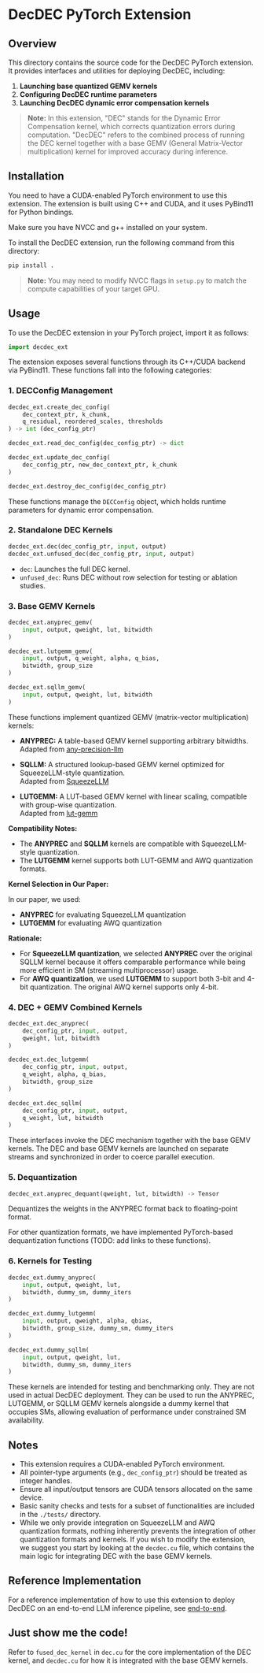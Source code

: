 # DecDEC PyTorch Extension

## Overview

This directory contains the source code for the DecDEC PyTorch extension. It provides interfaces and utilities for deploying DecDEC, including:

1. **Launching base quantized GEMV kernels**
2. **Configuring DecDEC runtime parameters**
3. **Launching DecDEC dynamic error compensation kernels**

> **Note:** In this extension, "DEC" stands for the Dynamic Error Compensation kernel, which corrects quantization errors during computation. "DecDEC" refers to the combined process of running the DEC kernel together with a base GEMV (General Matrix-Vector multiplication) kernel for improved accuracy during inference.

## Installation

You need to have a CUDA-enabled PyTorch environment to use this extension. The extension is built using C++ and CUDA, and it uses PyBind11 for Python bindings.

Make sure you have NVCC and g++ installed on your system.

To install the DecDEC extension, run the following command from this directory:

```bash
pip install .
```

> **Note:** You may need to modify NVCC flags in `setup.py` to match the compute capabilities of your target GPU.

## Usage

To use the DecDEC extension in your PyTorch project, import it as follows:

```python
import decdec_ext
```

The extension exposes several functions through its C++/CUDA backend via PyBind11. These functions fall into the following categories:

### 1. DECConfig Management

```python
decdec_ext.create_dec_config(
    dec_context_ptr, k_chunk,
    q_residual, reordered_scales, thresholds
) -> int (dec_config_ptr)

decdec_ext.read_dec_config(dec_config_ptr) -> dict

decdec_ext.update_dec_config(
    dec_config_ptr, new_dec_context_ptr, k_chunk
)

decdec_ext.destroy_dec_config(dec_config_ptr)
```

These functions manage the `DECConfig` object, which holds runtime parameters for dynamic error compensation.

### 2. Standalone DEC Kernels

```python
decdec_ext.dec(dec_config_ptr, input, output)
decdec_ext.unfused_dec(dec_config_ptr, input, output)
```

- `dec`: Launches the full DEC kernel.
- `unfused_dec`: Runs DEC without row selection for testing or ablation studies.

### 3. Base GEMV Kernels

```python
decdec_ext.anyprec_gemv(
    input, output, qweight, lut, bitwidth
)

decdec_ext.lutgemm_gemv(
    input, output, q_weight, alpha, q_bias,
    bitwidth, group_size
)

decdec_ext.sqllm_gemv(
    input, output, qweight, lut, bitwidth
)
```

These functions implement quantized GEMV (matrix-vector multiplication) kernels:

- **ANYPREC:** A table-based GEMV kernel supporting arbitrary bitwidths.  
  Adapted from [any-precision-llm](https://github.com/SNU-ARC/any-precision-llm)

- **SQLLM:** A structured lookup-based GEMV kernel optimized for SqueezeLLM-style quantization.  
  Adapted from [SqueezeLLM](https://github.com/SqueezeAILab/SqueezeLLM)

- **LUTGEMM:** A LUT-based GEMV kernel with linear scaling, compatible with group-wise quantization.  
  Adapted from [lut-gemm](https://github.com/naver-aics/lut-gemm)

**Compatibility Notes:**

- The **ANYPREC** and **SQLLM** kernels are compatible with SqueezeLLM-style quantization.
- The **LUTGEMM** kernel supports both LUT-GEMM and AWQ quantization formats.

**Kernel Selection in Our Paper:**

In our paper, we used:
- **ANYPREC** for evaluating SqueezeLLM quantization
- **LUTGEMM** for evaluating AWQ quantization

**Rationale:**
- For **SqueezeLLM quantization**, we selected **ANYPREC** over the original SQLLM kernel because it offers comparable performance while being more efficient in SM (streaming multiprocessor) usage.
- For **AWQ quantization**, we used **LUTGEMM** to support both 3-bit and 4-bit quantization. The original AWQ kernel supports only 4-bit.

### 4. DEC + GEMV Combined Kernels

```python
decdec_ext.dec_anyprec(
    dec_config_ptr, input, output,
    qweight, lut, bitwidth
)

decdec_ext.dec_lutgemm(
    dec_config_ptr, input, output,
    q_weight, alpha, q_bias,
    bitwidth, group_size
)

decdec_ext.dec_sqllm(
    dec_config_ptr, input, output,
    q_weight, lut, bitwidth
)
```

These interfaces invoke the DEC mechanism together with the base GEMV kernels. The DEC and base GEMV kernels are launched on separate streams and synchronized in order to coerce parallel execution.

### 5. Dequantization

```python
decdec_ext.anyprec_dequant(qweight, lut, bitwidth) -> Tensor
```

Dequantizes the weights in the ANYPREC format back to floating-point format.

For other quantization formats, we have implemented PyTorch-based dequantization functions (TODO: add links to these functions).

### 6. Kernels for Testing

```python
decdec_ext.dummy_anyprec(
    input, output, qweight, lut,
    bitwidth, dummy_sm, dummy_iters
)

decdec_ext.dummy_lutgemm(
    input, output, qweight, alpha, qbias,
    bitwidth, group_size, dummy_sm, dummy_iters
)

decdec_ext.dummy_sqllm(
    input, output, qweight, lut,
    bitwidth, dummy_sm, dummy_iters
)
```

These kernels are intended for testing and benchmarking only. They are not used in actual DecDEC deployment. They can be used to run the ANYPREC, LUTGEMM, or SQLLM GEMV kernels alongside a dummy kernel that occupies SMs, allowing evaluation of performance under constrained SM availability.

## Notes

- This extension requires a CUDA-enabled PyTorch environment.
- All pointer-type arguments (e.g., `dec_config_ptr`) should be treated as integer handles.
- Ensure all input/output tensors are CUDA tensors allocated on the same device.
- Basic sanity checks and tests for a subset of functionalities are included in the `./tests/` directory.
- While we only provide integration on SqueezeLLM and AWQ quantization formats, nothing inherently prevents the integration of other quantization formats and kernels. If you wish to modify the extension, we suggest you start by looking at the `decdec.cu` file, which contains the main logic for integrating DEC with the base GEMV kernels.

## Reference Implementation

For a reference implementation of how to use this extension to deploy DecDEC on an end-to-end LLM inference pipeline, see [end-to-end](../end-to-end/).

## Just show me the code!

Refer to `fused_dec_kernel` in `dec.cu` for the core implementation of the DEC kernel, and `decdec.cu` for how it is integrated with the base GEMV kernels.
